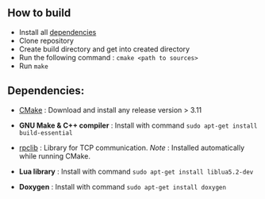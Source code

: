 ## How to build
- Install all [dependencies](#dependencies)
- Clone repository
- Create build directory and get into created directory
- Run the following command : `cmake <path to sources>`
- Run `make`

## Dependencies:
 - [CMake](https://cmake.org/download/) : Download and install any release version > 3.11
 - **GNU Make & C++ compiler** : Install with command `sudo apt-get install build-essential`
 - [rpclib](https://github.com/rpclib/rpclib) : Library for TCP communication.
   *Note* : Installed automatically while running CMake.

 - **Lua library** : Install with command `sudo apt-get install liblua5.2-dev`
 - **Doxygen** : Install with command `sudo apt-get install doxygen`
